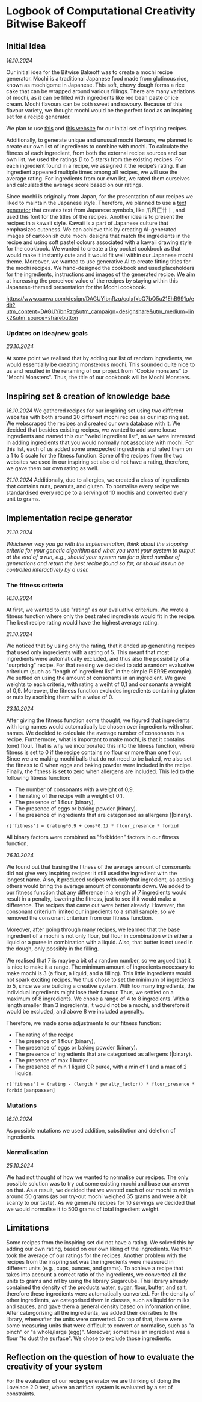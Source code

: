 # Logbook of Computational Creativity Bitwise Bakeoff

## Initial Idea 
_16.10.2024_

Our initial idea for the Bitwise Bakeoff was to create a mochi recipe generator. Mochi is a traditional Japanese food made from glutinous rice, known as mochigome in Japanese. This soft, chewy dough forms a rice cake that can be wrapped around various fillings. There are many variations of mochi, as it can be filled with ingredients like red bean paste or ice cream. Mochi flavours can be both sweet and savoury. Because of this flavour variety, we thought mochi would be the perfect food as an inspiring set for a recipe generator.

We plan to use [this](https://allpurposeveggies.com/12967/12-mochi-flavors-easy-recipes-for-mochi-ice-cream-and-more/) and [this website](https://thericechick.com/mochi-recipes/) for our initial set of inspiring recipes. 

Additionally, to generate unique and unusual mochi flavours, we planned to create our own list of ingredients to combine with mochi. To calculate the fitness of each ingredient, from both the external recipe sources and our own list, we used the ratings (1 to 5 stars) from the existing recipes. For each ingredient found in a recipe, we assigned it the recipe’s rating. If an ingredient appeared multiple times among all recipes, we will use the average rating. For ingredients from our own list, we rated them ourselves and calculated the average score based on our ratings.

Since mochi is originally from Japan, for the presentation of our recipes we liked to maintain the Japanese style. Therefore, we planned to use a [text generator](https://lingojam.com/JapaneseText) that creates text from Japanese symbols, like 爪ㄖ匚卄丨, and used this font for the titles of the recipes. Another idea is to present the recipes in a kawaii style. Kawaii is a part of Japanese culture that emphasizes cuteness. We can achieve this by creating AI-generated images of cartoonish cute mochi designs that match the ingredients in the recipe and using soft pastel colours associated with a kawaii drawing style for the cookbook. We wanted to create a tiny pocket cookbook as that would make it instantly cute and it would fit well within our Japanese mochi theme. Moreover, we wanted to use generative AI to create fitting titles for the mochi recipes. We hand-designed the cookbook and used placeholders for the ingredients, instructions and images of the generated recipe.
We aim at increasing the perceived value of the recipes by staying within this Japanese-themed presentation for the Mochi cookbook.

https://www.canva.com/design/DAGUYibnRzg/cqlxfxbQ7bQ5u21EhB991g/edit?utm_content=DAGUYibnRzg&utm_campaign=designshare&utm_medium=link2&utm_source=sharebutton


### Updates on idea/new goals
_23.10.2024_

At some point we realised that by adding our list of random ingredients, we would essentially be creating monsterous mochi. This sounded quite nice to us and resulted in the renaming of our project from "Cookie monsters" to "Mochi Monsters". Thus, the title of our cookbook will be Mochi Monsters.

## Inspiring set & creation of knowledge base
_16.10.2024_
We gathered recipes for our inspiring set using two different websites with both around 20 different mochi recipes as our inspiring set. We webscraped the recipes and created our own database with it.
We decided that besides existing recipes, we wanted to add some loose ingredients and named this our "weird ingredient list", as we were interested in adding ingredients that you would normally not associate with mochi. For this list, each of us added some unexpected ingredients and rated them on a 1 to 5 scale for the fitness function. Some of the recipes from the two websites we used in our inspiring set also did not have a rating, therefore, we gave them our own rating as well. 

_21.10.2024_
Additionally, due to allergies, we created a class of ingredients that contains nuts, peanuts, and gluten. To normalise every recipe we standardised every recipe to a serving of 10 mochis and converted every unit to grams.

## Implementation recipe generator
_21.10.2024_


_Whichever way you go with the implementation, think about the stopping criteria for your genetic algorithm and what you want your system to output at the end of a run, e.g., should your system run for a fixed number of generations and return the best recipe found so far, or should its run be controlled interactively by a user._

### The fitness criteria
_16.10.2024_

At first, we wanted to use "rating" as our evaluative criterium. We wrote a fitness function where only the best rated ingredients would fit in the recipe. The best recipe rating would have the highest average rating.

_21.10.2024_

We noticed that by using only the rating, that it ended up generating recipes that used only ingredients with a rating of 5. This meant that most ingredients were automatically excluded, and thus also the possibility of a "surprising" recipe. For that reasing we decided to add a random evaluative criterium (such as "length of ingredient list" in the simple PIERRE example). We settled on using the amount of consonants in an ingredient. We gave weights to each criteria, with rating a weiht of 0,1 and consonants a weight of 0,9.
Moreover, the fitness function excludes ingredients containing gluten or nuts by ascribing them with a value of 0.

_23.10.2024_

After giving the fitness function some thought, we figured that ingredients with long names would automatically be chosen over ingredients with short names. We decided to calculate the average number of consonants in a recipe. Furthermore, what is important to make mochi, is that it contains (one) flour. That is why we incorporated this into the fitness function, where fitness is set to 0 if the recipe contains no flour or more than one flour. Since we are making mochi balls that do not need to be baked, we also set the fitness to 0 when eggs and baking powder were included in the recipe. Finally, the fitness is set to zero when allergens are included. This led to the following fitness function:
- The number of consonants with a weight of 0,9.
- The rating of the recipe with a weight of 0.1.
- The presence of 1 flour (binary),
- The presence of eggs or baking powder (binary).
- The presence of ingredients that are categorised as allergens (|binary).

```r['fitness'] = (rating*0.9 + cons*0.1) * flour_presence * forbid```

All binary factors were combined as "forbidden" factors in our fitness function.

_26.10.2024_

We found out that basing the fitness of the average amount of consonants did not give very inspiring recipes: it still used the ingredient with the longest name.
Also, it produced recipes with only that ingredient, as adding others would bring the average amount of consonants down. We added to our fitness function that any difference in a length of 7 ingredients would result in a penalty, lowering the fitness, just to see if it would make a difference. The recipes that came out were better already. However, the consonant criterium limited our ingredients to a small sample, so we removed the consonant criterium from our fitness function.

Moreover, after going through many recipes, we learned that the base ingredient of a mochi is not only flour, but flour in combination with either a liquid or a puree in combination with a liquid. Also, that butter is not used in the dough, only possibly in the filling. 

We realised that 7 is maybe a bit of a random number, so we argued that it is nice to make it a range. The minimum amount of ingredients necessary to make mochi is 3 (a flour, a liquid, and a filling). This little ingredients would not spark exciting recipes. We thus chose to set the minimum of ingredients to 5, since we are building a creative system. With too many ingredients, the individual ingredients might lose their flavour. Thus, we settled on a maximum of 8 ingredients. We chose a range of 4 to 8 ingredients. With a length smaller than 3 ingredients, it would not be a mochi, and therefore it would be excluded, and above 8 we included a penalty. 

Therefore, we made some adjustments to our fitness function:
- The rating of the recipe
- The presence of 1 flour (binary),
- The presence of eggs or baking powder (binary).
- The presence of ingredients that are categorised as allergens (|binary).
- The presence of max 1 butter
- The presence of min 1 liquid OR puree, with a min of 1 and a max of 2 liquids.

```r['fitness'] = (rating - (length * penalty_factor)) * flour_presence * forbid``` [aanpassen]

### Mutations
_16.10.2024_

As possible mutations we used addition, substitution and deletion of ingredients.

### Normalisation
_25.10.2024_

We had not thought of how we wanted to normalise our recipes. The only possible solution was to try out some existing mochi and base our answer on that. As a result, we decided that we wanted each of our mochi to weigh around 50 grams (as our try-out mochi weighed 35 grams and were a bit scanty to our taste). As we generate recipes for 10 servings we decided that we would normalise it to 500 grams of total ingredient weight.

## Limitations
Some recipes from the inspiring set did not have a rating. We solved this by adding our own rating, based on our own liking of the ingredients. We then took the average of our ratings for the recipes. 
Another problem with the recipes from the inspring set was the ingredients were measured in different units (e.g., cups, ounces, and grams). To achieve a recipe that takes into account a correct ratio of the ingredients, we converted all the units to grams and ml by using the library Sugarcube. This library already contained the density of the products water, sugar, flour, butter, and salt, therefore these ingredients were automatically converted. For the density of other ingredients, we categorised them in classes, such as liquid for milks and sauces, and gave them a general density based on information online. After catergorising all the ingredients, we added their densities to the library, whereafter the units were converted.
On top of that, there were some measuring units that were difficult to convert or normalise, such as "a pinch" or "a whole/large (egg)". Moreover, sometimes an ingredient was a flour "to dust the surface". We chose to exclude those ingredients.


## Reflection on the question of how to evaluate the creativity of your system 

For the evaluation of our recipe generator we are thinking of doing the Lovelace 2.0 test, where an artifical system is evaluated by a set of constraints.



